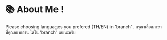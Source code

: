 # 📚 About Me !

Please choosing languages you prefered (TH/EN) in 'branch' .
กรุณาเลือกภาษาที่คุณอยากอ่าน ได้ใน 'branch' เลยนะครับ
